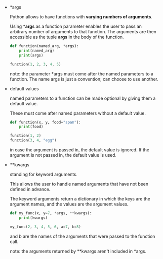 -   \*args
    
    Python allows to have functions with **varying numbers of arguments**.
    
    Using \***args** as a function parameter enables the user to pass an arbitrary number of arguments to that function. The arguments are then accessible as the tuple **args** in the body of the function.
    
    ```python
    def function(named_arg, *args):
    	print(named_arg)
    	print(args)
    
    function(1, 2, 3, 4, 5)
    ```
    
    note: the parameter \*args must come after the named parameters to a function. The name args is just a convention; can choose to use another.
    
-   default values
    
    named parameters to a function can be made optional by giving them a default value.
    
    These must come after named parameters without a default value.
    
    ```python
    def function(x, y, food="spam"):
    	print(food)
    
    function(1, 2)
    function(3, 4, "egg")
    ```
    
    in case the argument is passed in, the default value is ignored. If the argument is not passed in, the default value is used.
    
-   \*\*kwargs
    
    standing for keyword arguments.
    
    This allows the user to handle named arguments that have not been defined in advance.
    
    The keyword arguments return a dictionary in which the keys are the argument names, and the values are the argument values.
    
    ```python
    def my_func(x, y=7, *args, **kwargs):
    	print(kwargs)
    
    my_func(2, 3, 4, 5, 6, a=7, b=8)
    ```
    
    and b are the names of the arguments that were passed to the function call.
    
    note: the arguments returned by \*\*kwargs aren't included in \*args.